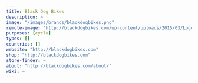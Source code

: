 ```yaml
---
title: Black Dog Bikes
description: ~
image: "/images/brands/blackdogbikes.png"
remote-image: "http://blackdogbikes.com/wp-content/uploads/2015/03/Logo_Large.png"
purposes: [cycle]
types: []
countries: []
website: "http://blackdogbikes.com"
shop: "http://blackdogbikes.com"
store-finder: ~
about: "http://blackdogbikes.com/about/"
wiki: ~
---
```


